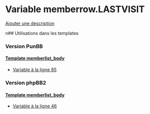 # Variable memberrow.LASTVISIT
[Ajouter une description](https://fa-tvars.appspot.com/memberrow.LASTVISIT)

n## Utilisations dans les templates

### Version PunBB

#### [Template memberlist_body](punbb/memberlist_body.md)
* [Variable à la ligne 85](../punbb/memberlist_body.tpl#L85)

### Version phpBB2

#### [Template memberlist_body](subsilver/memberlist_body.md)
* [Variable à la ligne 46](../subsilver/memberlist_body.tpl#L46)